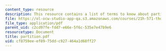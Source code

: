 ```yaml
---
content_type: resource
description: This resource contains a list of terms to know about partition and independence.
file: https://ol-ocw-studio-app-qa.s3.amazonaws.com/courses/21h-571-the-making-of-modern-south-asia-fall-2006/cf8759eeef8975ddc927464a1d68ff27_partition.pdf
file_type: application/pdf
parent_uid: c2cd97fe-fdd7-e66e-5f6c-535e7e47b9e6
resourcetype: Document
title: partition.pdf
uid: cf8759ee-ef89-75dd-c927-464a1d68ff27
---
```


